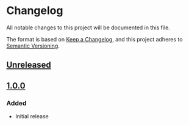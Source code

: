 # Changelog
All notable changes to this project will be documented in this file.

The format is based on [Keep a Changelog](https://keepachangelog.com/en/1.0.0/),
and this project adheres to [Semantic Versioning](https://semver.org/spec/v2.0.0.html).

## [Unreleased]

## [1.0.0]

### Added
- Initial release

[Unreleased]: https://github.com/MetaMask/core/compare/v1.0.0...HEAD
[1.0.0]: https://github.com/MetaMask/core/releases/tag/v1.0.0
